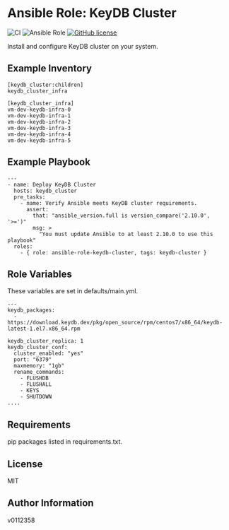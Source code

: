 
Ansible Role: KeyDB Cluster
=========

![CI](https://github.com/v0112358/ansible-role-keydb-cluster/actions/workflows/main.yml/badge.svg) ![Ansible Role](https://img.shields.io/ansible/role/d/55902) [![GitHub license](https://img.shields.io/github/license/v0112358/ansible-role-keydb-cluster)](https://github.com/v0112358/ansible-role-keydb-cluster/blob/master/LICENSE.md)

Install and configure KeyDB cluster on your system.

Example Inventory
------------
```
[keydb_cluster:children]
keydb_cluster_infra

[keydb_cluster_infra]
vm-dev-keydb-infra-0
vm-dev-keydb-infra-1
vm-dev-keydb-infra-2
vm-dev-keydb-infra-3
vm-dev-keydb-infra-4
vm-dev-keydb-infra-5
```
Example Playbook
------------

```
---
- name: Deploy KeyDB Cluster
  hosts: keydb_cluster
  pre_tasks:
    - name: Verify Ansible meets KeyDB cluster requirements.
      assert:
        that: "ansible_version.full is version_compare('2.10.0', '>=')"
        msg: >
          "You must update Ansible to at least 2.10.0 to use this playbook"
  roles:
    - { role: ansible-role-keydb-cluster, tags: keydb-cluster }
```

Role Variables
--------------

These variables are set in defaults/main.yml.
```
---
keydb_packages:
  - https://download.keydb.dev/pkg/open_source/rpm/centos7/x86_64/keydb-latest-1.el7.x86_64.rpm

keydb_cluster_replica: 1
keydb_cluster_conf:
  cluster_enabled: "yes"
  port: "6379"
  maxmemory: "1gb"
  rename_commands:
    - FLUSHDB
    - FLUSHALL
    - KEYS
    - SHUTDOWN
....
```

Requirements
------------

pip packages listed in requirements.txt.

License
-------

MIT

Author Information
------------------
v0112358
